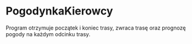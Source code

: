 # PogodynkaKierowcy
Program otrzymuje początek i koniec trasy, zwraca trasę oraz prognozę pogody na każdym odcinku trasy.

